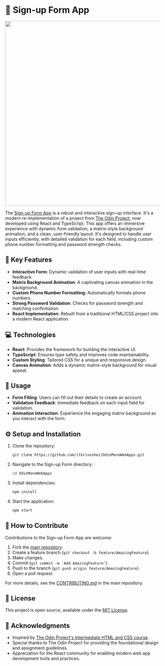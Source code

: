# 📝 Sign-up Form App
<p align="center">
  <img src="https://github.com/itkrivoshei/OdinMonoWebApps/blob/main/media/SignUpForm.gif?raw=true" height="600">
</p>

The [Sign-up Form App](https://itkrivoshei.github.io/OdinMonoWebApps/#/SignUpForm) is a robust and interactive sign-up interface. It's a modern re-implementation of a project from [The Odin Project](https://www.theodinproject.com/lessons/node-path-intermediate-html-and-css-sign-up-form), now developed using React and TypeScript. This app offers an immersive experience with dynamic form validation, a matrix-style background animation, and a clean, user-friendly layout. It's designed to handle user inputs efficiently, with detailed validation for each field, including custom phone number formatting and password strength checks.

## 🌟 Key Features

- **Interactive Form**: Dynamic validation of user inputs with real-time feedback.
- **Matrix Background Animation**: A captivating canvas animation in the background.
- **Custom Phone Number Formatting**: Automatically formats phone numbers.
- **Strong Password Validation**: Checks for password strength and matching confirmation.
- **React Implementation**: Rebuilt from a traditional HTML/CSS project into a modern React application.

## 💻 Technologies

- **React**: Provides the framework for building the interactive UI.
- **TypeScript**: Ensures type safety and improves code maintainability.
- **Custom Styling**: Tailored CSS for a unique and responsive design.
- **Canvas Animation**: Adds a dynamic matrix-style background for visual appeal.

## 🚀 Usage

- **Form Filling**: Users can fill out their details to create an account.
- **Validation Feedback**: Immediate feedback on each input field for validation.
- **Animation Interaction**: Experience the engaging matrix background as you interact with the form.

## ⚙️ Setup and Installation

1. Clone the repository:
   ```bash
   git clone https://github.com/itkrivoshei/OdinMonoWebApps.git
   ```
2. Navigate to the Sign-up Form directory:
   ```bash
   cd OdinMonoWebApps
   ```
3. Install dependencies:
   ```bash
   npm install
   ```
4. Start the application:
   ```bash
   npm start
   ```

## 🤝 How to Contribute

Contributions to the Sign-up Form App are welcome:

1. Fork the [main repository](https://github.com/itkrivoshei/OdinMonoWebApps).
2. Create a feature branch (`git checkout -b feature/AmazingFeature`).
3. Make changes.
4. Commit (`git commit -m 'Add AmazingFeature'`).
5. Push to the branch (`git push origin feature/AmazingFeature`).
6. Open a pull request.

For more details, see the [CONTRIBUTING.md](https://github.com/itkrivoshei/OdinMonoWebApps/blob/master/CONTRIBUTING.md) in the main repository.

## 📜 License

This project is open source, available under the [MIT License](https://github.com/itkrivoshei/OdinMonoWebApps/blob/master/LICENSE).

## 🌟 Acknowledgments

- Inspired by [The Odin Project's Intermediate HTML and CSS course](https://www.theodinproject.com/lessons/node-path-intermediate-html-and-css-sign-up-form).
- Special thanks to The Odin Project for providing the foundational design and assignment guidelines.
- Appreciation for the React community for enabling modern web app development tools and practices.

